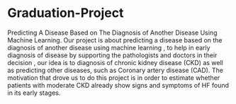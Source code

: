 # Graduation-Project
Predicting A Disease Based on The Diagnosis of Another Disease Using Machine Learning.   Our project is about predicting a disease based on the diagnosis of another disease using machine learning , to help in early diagnosis of disease by supporting the pathologists and doctors in their decision , our idea is to diagnosis of chronic kidney disease (CKD) as well as predicting other diseases, such as Coronary artery disease (CAD).  The motivation that drove us to do this project is in order to estimate whether patients with moderate CKD already show signs and symptoms of HF found in its early stages.
